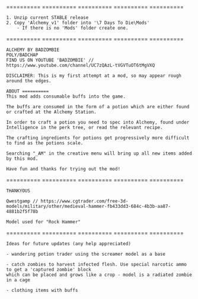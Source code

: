 	
========== ========== ========== ========== ==========

	1. Unzip current STABLE release
	2. Copy 'Alchemy_v1' folder into '\7 Days To Die\Mods'
		- If there is no 'Mods' folder create one.
		
========== ========== ========== ========== ==========

	ALCHEMY BY BADZOMBIE
	POLY/BADCHAP
	FIND US ON YOUTUBE 'BADZOMBIE' // https://www.youtube.com/channel/UC7zQAzL-tVGVTuOT6tMgVXQ
	
	DISCLAIMER: This is my first attempt at a mod, so may appear rough around the edges.
	
	ABOUT ==========
	This mod adds consumable buffs into the game.
	
	The buffs are consumed in the form of a potion which are either found or crafted at the Alchemy Station.
	
	In order to craft a potion you need to spec into Alchemy, found under Intelligence in the perk tree, or read the relevant recipe.
	
	The crafting ingredients for potions get progressively more difficult to find as the potions scale.
	
	Searching "_AM" in the creative menu will bring up all new items added by this mod.
	
	Have fun and thanks for trying out the mod!

========== ========== ========== ========== ==========

	THANKYOUS                                   

	Qwestgamp // https://www.cgtrader.com/free-3d-models/military/other/medieval-hammer-fb433dd3-684c-4b3b-aa87-4881b2f5f78b
	
	Model used for "Rock Hammer"
	
========== ========== ========== ========== ==========

	Ideas for future updates (any help appreciated)

	- wandering potion trader using the screamer model as a base

	- catch zombies to harvest infected flesh. Use special narcotic ammo to get a 'captured zombie' block
	which can be placed and grows like a crop - model is a radiated zombie in a cage

	- clothing items with buffs
